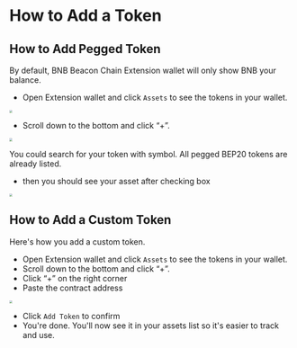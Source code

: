 # How to Add a  Token
## How to Add Pegged Token

By default, BNB Beacon Chain Extension wallet will only show BNB your balance.

- Open Extension wallet and click `Assets` to see the tokens in your wallet.

<img src="https://community.binance.org/assets/uploads/files/1609816535105-3d0d47a9-19d5-4819-865c-02fdea089a20-image.png" style="zoom:33%;" />

- Scroll down to the bottom and click “+”.

<img src="https://community.binance.org/assets/uploads/files/1609816575393-7754a8bd-f756-4931-bedb-a3c1a61ca3df-image.png" style="zoom:33%;" />

You could search for your token with symbol. All pegged BEP20 tokens are already listed. 

-  then you should see your asset after checking box

<img src="https://community.binance.org/assets/uploads/files/1609816616678-60f1a87d-14f5-43f9-9b7c-bd3755611fea-image.png" style="zoom:33%;" />


## How to Add a Custom Token

Here's how you add a custom token.

- Open Extension wallet and click `Assets` to see the tokens in your wallet.
- Scroll down to the bottom and click “+”.
- Click “+” on the right corner 
- Paste the contract address 

<img src="https://community.binance.org/assets/uploads/files/1609838881989-408b713b-0419-4e59-b552-a8c485a39d2c-image.png" style="zoom:33%;" />



- Click `Add Token` to confirm
- You're done. You'll now see it in your assets list so it's easier to track and use.



